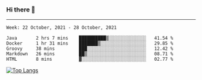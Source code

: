 ### Hi there 👋
---
<!--START_SECTION:waka-->
```text
Week: 22 October, 2021 - 28 October, 2021

Java       2 hrs 7 mins    ██████████▒░░░░░░░░░░░░░░   41.54 % 
Docker     1 hr 31 mins    ███████▒░░░░░░░░░░░░░░░░░   29.85 % 
Groovy     38 mins         ███░░░░░░░░░░░░░░░░░░░░░░   12.42 % 
Markdown   26 mins         ██▒░░░░░░░░░░░░░░░░░░░░░░   08.71 % 
HTML       8 mins          ▓░░░░░░░░░░░░░░░░░░░░░░░░   02.77 % 
```
<!--END_SECTION:waka-->

[![Top Langs](https://github-readme-stats.vercel.app/api/top-langs/?username=HyunAh-iia&layout=compact)](https://github.com/anuraghazra/github-readme-stats)
<!--
**HyunAh-iia/HyunAh-iia** is a ✨ _special_ ✨ repository because its `README.md` (this file) appears on your GitHub profile.

Here are some ideas to get you started:

- 🔭 I’m currently working on ...
- 🌱 I’m currently learning ...
- 👯 I’m looking to collaborate on ...
- 🤔 I’m looking for help with ...
- 💬 Ask me about ...
- 📫 How to reach me: ...
- 😄 Pronouns: ...
- ⚡ Fun fact: ...
-->
